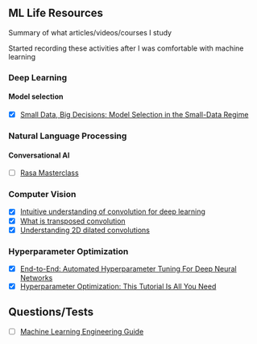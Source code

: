 ## ML Life Resources
Summary of what articles/videos/courses I study

Started recording these activities after I was comfortable with machine learning

### Deep Learning

#### Model selection
- [x] [Small Data, Big Decisions: Model Selection in the Small-Data Regime](https://arxiv.org/abs/2009.12583v1)

### Natural Language Processing

#### Conversational AI
- [ ] [Rasa Masterclass](https://www.youtube.com/playlist?list=PL75e0qA87dlHQny7z43NduZHPo6qd-cRc)

### Computer Vision

- [x] [Intuitive understanding of convolution for deep learning](https://towardsdatascience.com/intuitively-understanding-convolutions-for-deep-learning-1f6f42faee1)
- [x] [What is transposed convolution](https://towardsdatascience.com/what-is-transposed-convolutional-layer-40e5e6e31c11)
- [x] [Understanding 2D dilated convolutions](https://towardsdatascience.com/understanding-2d-dilated-convolution-operation-with-examples-in-numpy-and-tensorflow-with-d376b3972b25)

### Hyperparameter Optimization

- [x] [End-to-End: Automated Hyperparameter Tuning For Deep Neural Networks](https://www.youtube.com/watch?v=4MK_OJJ82YI)
- [x] [Hyperparameter Optimization: This Tutorial Is All You Need](https://www.youtube.com/watch?v=5nYqK-HaoKY)

## Questions/Tests

- [ ] [Machine Learning Engineering Guide](https://www.confetti.ai/curriculum)